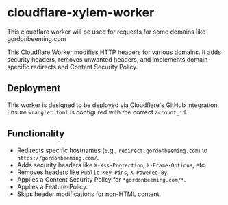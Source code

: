 # cloudflare-xylem-worker

This cloudflare worker will be used for requests for some domains like gordonbeeming.com

This Cloudflare Worker modifies HTTP headers for various domains. It adds security headers, removes unwanted headers, and implements domain-specific redirects and Content Security Policy.

## Deployment

This worker is designed to be deployed via Cloudflare's GitHub integration. Ensure `wrangler.toml` is configured with the correct `account_id`.

## Functionality

- Redirects specific hostnames (e.g., `redirect.gordonbeeming.com`) to `https://gordonbeeming.com/`.
- Adds security headers like `X-Xss-Protection`, `X-Frame-Options`, etc.
- Removes headers like `Public-Key-Pins`, `X-Powered-By`.
- Applies a Content Security Policy for `*gordonbeeming.com/*`.
- Applies a Feature-Policy.
- Skips header modifications for non-HTML content.

